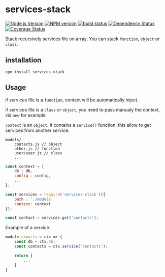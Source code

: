 # services-stack

[![Node.js Version][node-image]][node-url]
[![NPM version][npm-image]][npm-url]
[![build status][travis-image]][travis-url]
[![Dependency Status][dep-image]][dep-url]
[![Coverage Status][cov-img]][cov-url]

Stack recursively services file on array.
You can stack `function`, `object` or `class`.

## installation

```
npm install services-stack
```

## Usage

if services file is a `function`, context will be automatically inject.

if services file is a `class` or `object`, you need to pass manualy the context, via `new` for example

`context` is an `object`. It contains a `service()` function. this allow to get services from another service.

```
models/
	contacts.js // object
    other.js // function
	user/user.js // class
    ...
```

```javascript
const context = {
    db : db,
    config : config,
    ...
};

const services = require('services-stack')({
    path : './models'
    context: context
});

const contact = services.get('contacts');
```

Example of a service.

```javascript
module.exports = ctx => {
    const db = ctx.db;
    const contacts = ctx.service('contacts');

    return {
        ...
    }
}
```

[node-image]: https://img.shields.io/node/v/services-stack.svg?style=flat-square
[node-url]: https://nodejs.org
[npm-image]: https://img.shields.io/npm/v/services-stack.svg?style=flat-square
[npm-url]: https://npmjs.org/package/services-stack
[travis-image]: https://img.shields.io/travis/menems/services-stack/master.svg?style=flat-square
[travis-url]: https://travis-ci.org/menems/services-stack
[cov-img]: https://coveralls.io/repos/menems/services-stack/badge.svg?branch=master&service=github
[cov-url]: https://coveralls.io/github/menems/services-stack?branch=master
[dep-image]: http://david-dm.org/menems/services-stack.svg?style=flat-square
[dep-url]:http://david-dm.org/menems/services-stack
